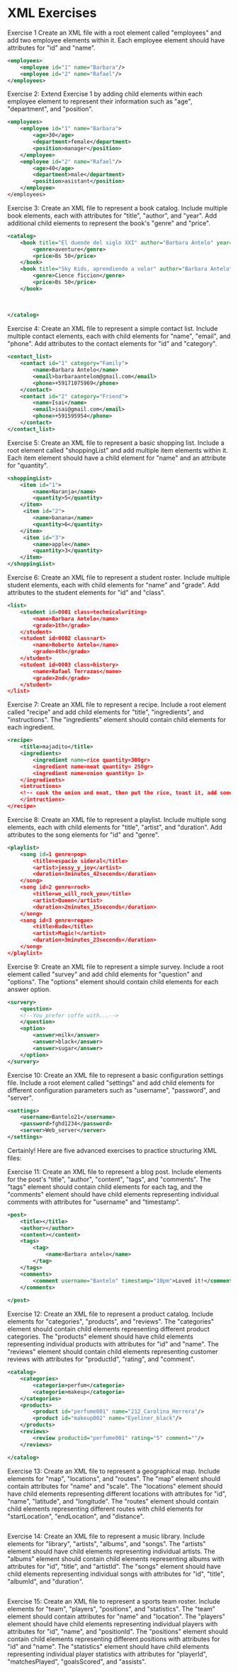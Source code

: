 # XML Exercises

Exercise 1
Create an XML file with a root element called "employees" and add two employee elements within it. Each employee element should have attributes for "id" and "name".

```xml
<employees>
    <employee id="1" name="Barbara"/>
    <employee id="2" name="Rafael"/>
</employees>
```

Exercise 2:
Extend Exercise 1 by adding child elements within each employee element to represent their information such as "age", "department", and "position".

```xml
<employees>
    <employee id="1" name="Barbara">
        <age>30</age>
        <department>female</department>
        <position>manager</position>
    </employee>
    <employee id="2" name="Rafael"/>
        <age>40</age>
        <department>male</department>
        <position>asistant</position>
    </employee>
</employees>
```

Exercise 3:
Create an XML file to represent a book catalog. Include multiple book elements, each with attributes for "title", "author", and "year". Add additional child elements to represent the book's "genre" and "price".

```xml
<catalog>
    <book title="El duende del siglo XXI" author="Barbara Antelo" year="2011">
        <genre>aventure</genre>
        <price>Bs 50</price>
    </book>
    <book title="Sky Kids, aprendiendo a volar" author="Barbara Antelo" year="2013">
        <genre>Cience ficcion</genre>
        <price>Bs 50</price>
    </book>
   
        
   
</catalog>
```

Exercise 4:
Create an XML file to represent a simple contact list. Include multiple contact elements, each with child elements for "name", "email", and "phone". Add attributes to the contact elements for "id" and "category".

```xml
<contact_list>
    <contact id="1" category="Family">
        <name>Barbara Antelo</name>
        <email>barbaraantelom@gmail.com</email>
        <phone>+59171075969</phone>
    </contact>
    <contact id="2" category="Friend">
        <name>Isai</name>
        <email>isai@gmail.com</email>
        <phone>+591595954</phone>
    </contact>
</contact_list>
```

Exercise 5:
Create an XML file to represent a basic shopping list. Include a root element called "shoppingList" and add multiple item elements within it. Each item element should have a child element for "name" and an attribute for "quantity".

```xml
<shoppingList>
    <item id="1">
        <name>Naranja</name>
        <quantity>5</quantity>
    </item>
     <item id="2">
        <name>banana</name>
        <quantity>6</quantity>
    </item>
     <item id="3">
        <name>apple</name>
        <quantity>3</quantity>
    </item>
</shoppingList>
```

Exercise 6:
Create an XML file to represent a student roster. Include multiple student elements, each with child elements for "name" and "grade". Add attributes to the student elements for "id" and "class".

```xml
<list>
    <student id=0001 class=technicalwriting>
        <name>Barbara Antelo</name>
        <grade>1th</grade>
    </student>
    <student id=0002 class=art>
        <name>Roberto Antelo</name>
        <grade>4th</grade>
    </student>
    <student id=0003 class=history>
        <name>Rafael Terrazas</name>
        <grade>2nd</grade>
    </student>
</list>
```

Exercise 7:
Create an XML file to represent a recipe. Include a root element called "recipe" and add child elements for "title", "ingredients", and "instructions". The "ingredients" element should contain child elements for each ingredient.

```xml
<recipe>
    <title>majadito</title>
    <ingredients>
        <ingredient name=rice quantity=300gr>
        <ingredient name=meat quantity= 250gr>
        <ingredient name=onion quantity= 1>
    </ingredients>
    <intructions>
    <!-- cook the onion and meat, then put the rice, toast it, add some wather, let ir dry and serv. -->
    </intructions>
</recipe>
```

Exercise 8:
Create an XML file to represent a playlist. Include multiple song elements, each with child elements for "title", "artist", and "duration". Add attributes to the song elements for "id" and "genre".

```xml
<playlist>
    <song id=1 genre=pop>
        <title>espacio sideral</title>
        <artist>jessy_y_joy</artist>
        <duration>3minutes_42seconds</duration>
    </song>
    <song id=2 genre=rock>
        <title>we_will_rock_you</title>
        <artist>Queen</artist>
        <duration>2minutes_15seconds</duration>
    </song>
    <song id=3 genre=regae>
        <title>Rude</title>
        <artist>Magic!</artist>
        <duration>3minutes_23seconds</duration>
    </song>
</playlist>
```

Exercise 9:
Create an XML file to represent a simple survey. Include a root element called "survey" and add child elements for "question" and "options". The "options" element should contain child elements for each answer option.

```xml
<survery>
    <question>
    <!--You prefer coffe with...-->
    </question>
    <option>
        <answer>milk</answer>
        <answer>black</answer>
        <answer>sugar</answer>
    </option>
</survery>
```

Exercise 10:
Create an XML file to represent a basic configuration settings file. Include a root element called "settings" and add child elements for different configuration parameters such as "username", "password", and "server".


```xml
<settings>
    <username>Bantelo21</username>
    <password>fghd1234</password>
    <server>Web_server</server>
</settings>
```

Certainly! Here are five advanced exercises to practice structuring XML files:


Exercise 11:
Create an XML file to represent a blog post. Include elements for the post's "title", "author", "content", "tags", and "comments". The "tags" element should contain child elements for each tag, and the "comments" element should have child elements representing individual comments with attributes for "username" and "timestamp".

```xml
<post>
    <title></title>
    <author></author>
    <content></content>
    <tags>
        <tag>
            <name>Barbara antelo</name>
        </tag>
    </tags>
    <comments>
        <comment username="Bantelo" timestamp="10pm">Loved it!</comment>
    </comments>
    
</post>
```

Exercise 12:
Create an XML file to represent a product catalog. Include elements for "categories", "products", and "reviews". The "categories" element should contain child elements representing different product categories. The "products" element should have child elements representing individual products with attributes for "id" and "name". The "reviews" element should contain child elements representing customer reviews with attributes for "productId", "rating", and "comment".

```xml
<catalog>
    <categories>
        <categorie>perfum</categorie>
        <categorie>makeup</categorie>
    </categories>
    <products>
        <product id="perfume001" name="212_Carolina_Herrera"/>
        <product id="makeup002" name="Eyeliner_black"/>
    </products>
    <reviews>
        <review productid="perfume001" rating="5" comment=""/>
    </reviews>

</catalog>
```

Exercise 13:
Create an XML file to represent a geographical map. Include elements for "map", "locations", and "routes". The "map" element should contain attributes for "name" and "scale". The "locations" element should have child elements representing different locations with attributes for "id", "name", "latitude", and "longitude". The "routes" element should contain child elements representing different routes with child elements for "startLocation", "endLocation", and "distance".

```xml

```

Exercise 14:
Create an XML file to represent a music library. Include elements for "library", "artists", "albums", and "songs". The "artists" element should have child elements representing individual artists. The "albums" element should contain child elements representing albums with attributes for "id", "title", and "artistId". The "songs" element should have child elements representing individual songs with attributes for "id", "title", "albumId", and "duration".

```xml

```

Exercise 15:
Create an XML file to represent a sports team roster. Include elements for "team", "players", "positions", and "statistics". The "team" element should contain attributes for "name" and "location". The "players" element should have child elements representing individual players with attributes for "id", "name", and "positionId". The "positions" element should contain child elements representing different positions with attributes for "id" and "name". The "statistics" element should have child elements representing individual player statistics with attributes for "playerId", "matchesPlayed", "goalsScored", and "assists".

```xml

```
